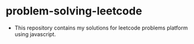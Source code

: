 # problem-solving-leetcode


* This repository contains my solutions for leetcode problems platform using javascript.
